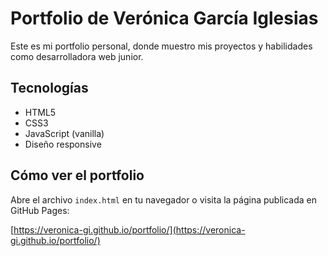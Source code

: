 # Portfolio de Verónica García Iglesias

Este es mi portfolio personal, donde muestro mis proyectos y habilidades como desarrolladora web junior. 

## Tecnologías

- HTML5
- CSS3
- JavaScript (vanilla)
- Diseño responsive

## Cómo ver el portfolio

Abre el archivo `index.html` en tu navegador o visita la página publicada en GitHub Pages:

[https://veronica-gi.github.io/portfolio/](https://veronica-gi.github.io/portfolio/)


